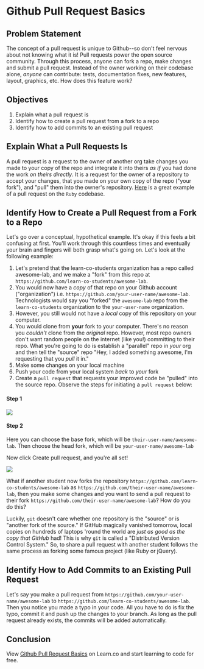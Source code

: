 # Github Pull Request Basics

## Problem Statement

The concept of a pull request is unique to Github--so don't feel nervous about
not knowing what it is! Pull requests power the open source community.
Through this process, anyone can fork a repo, make changes and submit
a pull request. Instead of the owner working on their codebase alone, _anyone_
can contribute: tests, documentation fixes, new features, layout, graphics, etc.
How does this feature work?

## Objectives

1. Explain what a pull request is
1. Identify how to create a pull request from a fork to a repo
2. Identify how to add commits to an existing pull request

## Explain What a Pull Requests Is

A pull request is a request to the owner of another org take changes you
made to your copy of the repo and integrate it into theirs _as if_ you had
done the work _on theirs directly_. It is a request for the owner of a repository
to accept your changes, that you made on your own copy of the repo ("your fork"),
and "pull" them into the owner's repository. [Here][pr] is a great example of a
pull request on the `Ruby` codebase.

## Identify How to Create a Pull Request from a Fork to a Repo

Let's go over a conceptual, hypothetical example. It's okay if this feels a bit confusing at
first. You'll work through this countless times and eventually your brain and
fingers will both grasp what's going on. Let's look at the following example:

1. Let's pretend that the learn-co-students organization has a repo called awesome-lab, and we make a "fork" from this repo at `https://github.com/learn-co-students/awesome-lab`.
2. You would now have a _copy_ of that repo on your Github account ("organization") i.e.
   `https://github.com/your-user-name/awesome-lab`. Technologists would say
   you "forked" the `awesome-lab` repo from the `learn-co-students` organization
   to the `your-user-name` organization.
3. However, you still would not have a *local* copy of this repository on your computer.
4. You would clone from **your** fork to your computer. There's no reason you _couldn't_
   clone from the _original_ repo. However, most repo owners don't want random
   people on the internet (like you!) committing to their repo. What you're
   going to do is establish a "parallel" repo in _your_ org and then tell the
   "source" repo "Hey, I added something awesome, I'm requesting that you _pull_
   it in."
5. Make some changes on your local machine
6. Push your code from your local system _back_ to _your_ fork
7. Create a `pull request` that requests your improved code be "pulled" into the
   source repo. Observe the steps for initiating a `pull request` below:

#### Step 1

![](https://curriculum-content.s3.amazonaws.com/gitpulls/2.png)

#### Step 2

Here you can choose the base fork, which will be `their-user-name/awesome-lab`.
Then choose the head fork, which will be `your-user-name/awesome-lab`

Now click Create pull request, and you're all set!

![](https://curriculum-content.s3.amazonaws.com/gitpulls/4.jpg)

What if another student now forks the repository `https://github.com/learn-co-students/awesome-lab` 
as `https://github.com/their-user-name/awesome-lab`, then you make some changes and you 
want to send a pull request to their fork `https://github.com/their-user-name/awesome-lab`? 
How do you do this?

Luckily, `git` doesn't care whether one repository is the "source" or is
"another fork of the source." If GitHub magically vanished tomorrow, local copies on 
hundreds of laptops 'round the world are _just as good as the copy that GitHub_ had!
This is why `git` is called a "Distributed Version Control System." So, to share a
pull request with another student follows the same process as forking some famous
project (like Ruby or jQuery).

## Identify How to Add Commits to an Existing Pull Request

Let's say you make a pull request from
`https://github.com/your-user-name/awesome-lab` to
`https://github.com/learn-co-students/awesome-lab`. Then you notice you made a
typo in your code. All you have to do is fix the typo, commit it and push up
the changes to your branch. As long as the pull request already exists, the
commits will be added automatically.

## Conclusion



<p data-visibility='hidden'>View <a href='https://learn.co/lessons/github-pull-request-basics' title='Github Pull Request Basics'>Github Pull Request Basics</a> on Learn.co and start learning to code for free.</p>

[pr]: https://github.com/ruby/ruby/pull/1051
